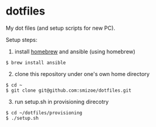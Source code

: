 dotfiles
========

My dot files (and setup scripts for new PC).

Setup steps:

1. install [homebrew](http://brew.sh/) and ansible (using homebrew)
```
$ brew install ansible
```

2. clone this repository under one's own home directory
```
$ cd ~
$ git clone git@github.com:smizoe/dotfiles.git
```

3. run setup.sh in provisioning direcotry
```
$ cd ~/dotfiles/provisioning
$ ./setup.sh
```
